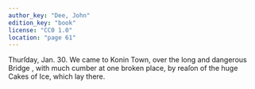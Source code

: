 ```yaml
---
author_key: "Dee, John"
edition_key: "book"
license: "CC0 1.0"
location: "page 61"
---
```

Thurſday, Jan. 30. We came to Konin Town, over the long and dangerous Bridge , with
much cumber at one broken place, by reaſon of the huge Cakes of Ice, which lay there.
